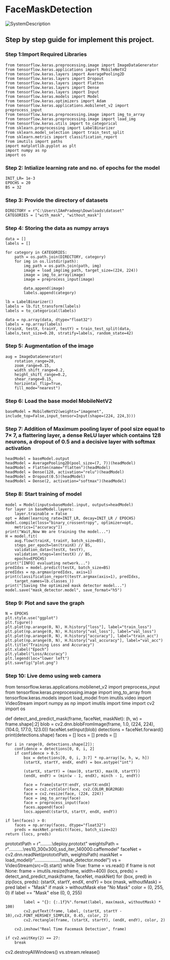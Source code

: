 # FaceMaskDetection
![SystemDescription](https://user-images.githubusercontent.com/57305406/153955774-df8211e6-5bb5-42a7-831b-6337ab859492.png)
## Step by step guide for implement this project.
### Step 1:Import Required Libraries
```
from tensorflow.keras.preprocessing.image import ImageDataGenerator
from tensorflow.keras.applications import MobileNetV2
from tensorflow.keras.layers import AveragePooling2D
from tensorflow.keras.layers import Dropout
from tensorflow.keras.layers import Flatten
from tensorflow.keras.layers import Dense
from tensorflow.keras.layers import Input
from tensorflow.keras.models import Model
from tensorflow.keras.optimizers import Adam
from tensorflow.keras.applications.mobilenet_v2 import preprocess_input
from tensorflow.keras.preprocessing.image import img_to_array
from tensorflow.keras.preprocessing.image import load_img
from tensorflow.keras.utils import to_categorical
from sklearn.preprocessing import LabelBinarizer
from sklearn.model_selection import train_test_split
from sklearn.metrics import classification_report
from imutils import paths
import matplotlib.pyplot as plt
import numpy as np
import os
```
### Step 2: Intialize learning rate and no. of epochs  for the model
```
INIT_LR= 1e-3 
EPOCHS = 20 
BS = 32
```
### Step 3: Provide the directory of datasets
```
DIRECTORY = r"C:\Users\IAmPradeep\Downloads\dataset"
CATEGORIES = ["with_mask", "without_mask"]
```
### Step 4: Storing the data as numpy arrays
```
data = []
labels = []

for category in CATEGORIES:
    path = os.path.join(DIRECTORY, category)
    for img in os.listdir(path):
    	img_path = os.path.join(path, img)
    	image = load_img(img_path, target_size=(224, 224))
    	image = img_to_array(image)
    	image = preprocess_input(image)

    	data.append(image)
    	labels.append(category)

lb = LabelBinarizer()
labels = lb.fit_transform(labels)
labels = to_categorical(labels)

data = np.array(data, dtype="float32")
labels = np.array(labels)
(trainX, testX, trainY, testY) = train_test_split(data, labels,test_size=0.20, stratify=labels, random_state=42)
```
### Step 5: Augmentation of the image
```
aug = ImageDataGenerator(
	rotation_range=20,
	zoom_range=0.15,
	width_shift_range=0.2,
	height_shift_range=0.2,
	shear_range=0.15,
	horizontal_flip=True,
	fill_mode="nearest")
 ```
### Step 6: Load the base model MobileNetV2
```
baseModel = MobileNetV2(weights="imagenet", include_top=False,input_tensor=Input(shape=(224, 224,3)))
```

### Step 7: Addition of Maximum  pooling layer of pool size equal to 7× 7, a flattering layer, a dense ReLU layer which contains  128 neurons, a dropout of 0.5 and a decisive layer with softmax activation 
```
headModel = baseModel.output
headModel = AveragePooling2D(pool_size=(7, 7))(headModel)
headModel = Flatten(name="flatten")(headModel)
headModel = Dense(128, activation="relu")(headModel)
headModel = Dropout(0.5)(headModel)
headModel = Dense(2, activation="softmax")(headModel)
```
### Step 8: Start training of model
```
model = Model(inputs=baseModel.input, outputs=headModel)
for layer in baseModel.layers:
	layer.trainable = False
opt = Adam(learning_rate=INIT_LR, decay=INIT_LR / EPOCHS)
model.compile(loss="binary_crossentropy", optimizer=opt,
	metrics=["accuracy"])
print("Wait,Now We are training the model...")
H = model.fit(
	aug.flow(trainX, trainY, batch_size=BS),
	steps_per_epoch=len(trainX) // BS,
	validation_data=(testX, testY),
	validation_steps=len(testX) // BS,
	epochs=EPOCHS)
print("[INFO] evaluating network...")
predIdxs = model.predict(testX, batch_size=BS)
predIdxs = np.argmax(predIdxs, axis=1)
print(classification_report(testY.argmax(axis=1), predIdxs,
	target_names=lb.classes_))
print("[Saving the optimized mask detector model...")
model.save("mask_detector.model", save_format="h5")
```
### Step 9: Plot and save the graph
```
N = EPOCHS
plt.style.use("ggplot")
plt.figure()
plt.plot(np.arange(0, N), H.history["loss"], label="train_loss")
plt.plot(np.arange(0, N), H.history["val_loss"], label="val_loss")
plt.plot(np.arange(0, N), H.history["accuracy"], label="train_acc")
plt.plot(np.arange(0, N), H.history["val_accuracy"], label="val_acc")
plt.title("Training Loss and Accuracy")
plt.xlabel("Epoch")
plt.ylabel("Loss/Accuracy")
plt.legend(loc="lower left")
plt.savefig("plot.png")
```
### Step 10: Live demo using web camera
from tensorflow.keras.applications.mobilenet_v2 import preprocess_input
from tensorflow.keras.preprocessing.image import img_to_array
from tensorflow.keras.models import load_model
from imutils.video import VideoStream
import numpy as np
import imutils
import time
import cv2
import os

def detect_and_predict_mask(frame, faceNet, maskNet):
	(h, w) = frame.shape[:2]
	blob = cv2.dnn.blobFromImage(frame, 1.0, (224, 224),
		(104.0, 177.0, 123.0))
	faceNet.setInput(blob)
	detections = faceNet.forward()
	print(detections.shape)
	faces = []
	locs = []
	preds = []

	for i in range(0, detections.shape[2]):
		confidence = detections[0, 0, i, 2]
		if confidence > 0.5:
			box = detections[0, 0, i, 3:7] * np.array([w, h, w, h])
			(startX, startY, endX, endY) = box.astype("int")

			(startX, startY) = (max(0, startX), max(0, startY))
			(endX, endY) = (min(w - 1, endX), min(h - 1, endY))
            
			face = frame[startY:endY, startX:endX]
			face = cv2.cvtColor(face, cv2.COLOR_BGR2RGB)
			face = cv2.resize(face, (224, 224))
			face = img_to_array(face)
			face = preprocess_input(face)
			faces.append(face)
			locs.append((startX, startY, endX, endY))

	if len(faces) > 0:
		faces = np.array(faces, dtype="float32")
		preds = maskNet.predict(faces, batch_size=32)
	return (locs, preds)
prototxtPath = r".........\deploy.prototxt"
weightsPath = r"...........\res10_300x300_ssd_iter_140000.caffemodel"
faceNet = cv2.dnn.readNet(prototxtPath, weightsPath)
maskNet = load_model(r"....................\mask_detector.model")
vs = VideoStream(src=0).start()
while True:
	frame = vs.read()
	if frame is not None:
		frame = imutils.resize(frame, width=400)
		(locs, preds) = detect_and_predict_mask(frame, faceNet, maskNet)
		for (box, pred) in zip(locs, preds):
			(startX, startY, endX, endY) = box
			(mask, withoutMask) = pred
			label = "Mask" if mask > withoutMask else "No Mask"
			color = (0, 255, 0) if label == "Mask" else (0, 0, 255)
        
			label = "{}: {:.1f}%".format(label, max(mask, withoutMask) * 100)
			cv2.putText(frame, label, (startX, startY - 10),cv2.FONT_HERSHEY_SIMPLEX, 0.45, color, 2)
			cv2.rectangle(frame, (startX, startY), (endX, endY), color, 2)

		cv2.imshow("Real Time Facemask Detection", frame)
    
	if cv2.waitKey(2) == 27:
		break
cv2.destroyAllWindows()
vs.stream.release()
```
